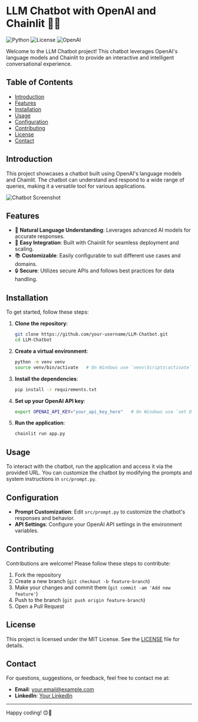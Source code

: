 # LLM Chatbot with OpenAI and Chainlit 🤖💬

![Python](https://img.shields.io/badge/Python-3.9%2B-blue)
![License](https://img.shields.io/badge/License-MIT-green)
![OpenAI](https://img.shields.io/badge/OpenAI-API-black)

Welcome to the LLM Chatbot project! This chatbot leverages OpenAI's language models and Chainlit to provide an interactive and intelligent conversational experience.

## Table of Contents

- [Introduction](#introduction)
- [Features](#features)
- [Installation](#installation)
- [Usage](#usage)
- [Configuration](#configuration)
- [Contributing](#contributing)
- [License](#license)
- [Contact](#contact)

## Introduction

This project showcases a chatbot built using OpenAI's language models and Chainlit. The chatbot can understand and respond to a wide range of queries, making it a versatile tool for various applications.

![Chatbot Screenshot](https://github.com/your-username/LLM-Chatbot/blob/main/screenshots/chatbot_screenshot.png)

## Features

- 🌟 **Natural Language Understanding**: Leverages advanced AI models for accurate responses.
- 🚀 **Easy Integration**: Built with Chainlit for seamless deployment and scaling.
- 📚 **Customizable**: Easily configurable to suit different use cases and domains.
- 🔒 **Secure**: Utilizes secure APIs and follows best practices for data handling.

## Installation

To get started, follow these steps:

1. **Clone the repository**:
    ```sh
    git clone https://github.com/your-username/LLM-Chatbot.git
    cd LLM-Chatbot
    ```

2. **Create a virtual environment**:
    ```sh
    python -m venv venv
    source venv/bin/activate   # On Windows use `venv\Scripts\activate`
    ```

3. **Install the dependencies**:
    ```sh
    pip install -r requirements.txt
    ```

4. **Set up your OpenAI API key**:
    ```sh
    export OPENAI_API_KEY="your_api_key_here"   # On Windows use `set OPENAI_API_KEY=your_api_key_here`
    ```

5. **Run the application**:
    ```sh
    chainlit run app.py
    ```

## Usage

To interact with the chatbot, run the application and access it via the provided URL. You can customize the chatbot by modifying the prompts and system instructions in `src/prompt.py`.

## Configuration

- **Prompt Customization**: Edit `src/prompt.py` to customize the chatbot's responses and behavior.
- **API Settings**: Configure your OpenAI API settings in the environment variables.

## Contributing

Contributions are welcome! Please follow these steps to contribute:

1. Fork the repository
2. Create a new branch (`git checkout -b feature-branch`)
3. Make your changes and commit them (`git commit -am 'Add new feature'`)
4. Push to the branch (`git push origin feature-branch`)
5. Open a Pull Request

## License

This project is licensed under the MIT License. See the [LICENSE](LICENSE) file for details.

## Contact

For questions, suggestions, or feedback, feel free to contact me at:
- **Email**: your.email@example.com
- **LinkedIn**: [Your LinkedIn](https://www.linkedin.com/in/yourprofile)

---

Happy coding! 😊🚀
